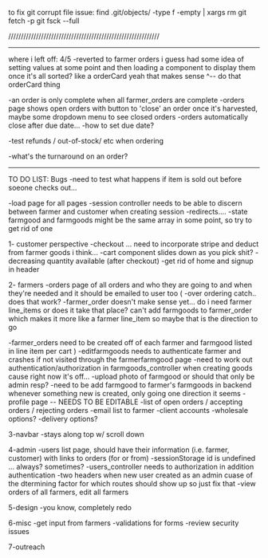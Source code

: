 to fix git corrupt file issue:
find .git/objects/ -type f -empty | xargs rm
git fetch -p
git fsck --full

////////////////////////////////////////////////////////////

***************
where i left off:
4/5
-reverted to farmer orders i guess had some idea of setting values at some point and then loading a component to display them once it's all sorted? like a orderCard yeah that makes sense
^-- do that orderCard thing

-an order is only complete when all farmer_orders are complete 
-orders page shows open orders with button to 'close' an order once it's harvested, maybe some dropdown menu to see closed orders
-orders automatically close after due date... 
-how to set due date?


-test refunds / out-of-stock/ etc when ordering

-what's the turnaround on an order?
***************

TO DO LIST:
Bugs
 -need to test what happens if item is sold out before soeone checks out... 
 
 -load page for all pages
 -session controller needs to be able to discern between farmer and customer when creating session
 -redirects.... 
 -state farmgood and farmgoods might be the same array in some point, so try to get rid of one 

1- customer perspective
 -checkout ... need to incorporate stripe and deduct from farmer goods i think... 
 -cart component slides down as you pick shit?
 -decreasing quantity available (after checkout)
 -get rid of home and signup in header 

2- farmers 
-orders page of all orders and who they are going to and when they're needed and it should be emailed to user too
 (
   -over ordering catch.. does that work?
-farmer_order doesn't make sense yet... do i need farmer line_items or does it take that place? can't add farmgoods to farmer_order which makes it more like a farmer line_item so maybe that is the direction to go

-farmer_orders need to be created off of each farmer and farmgood listed in line item per cart 
)
-editfarmgoods needs to authenticate farmer and crashes if not visited through the farmerfarmgood page
-need to work out authentication/authorization in farmgoods_controller when creating goods cause right now it's off... 
-upload photo of farmgood or should that only be admin resp? 
-need to be add farmgood to farmer's farmgoods in backend whenever something new is created, only going one direction it seems
 -profile page -- NEEDS TO BE EDITABLE
 -list of open orders / accepting orders / rejecting orders
 -email list to farmer 
 -client accounts 
 -wholesale options?
 -delivery options?


3-navbar
 -stays along top w/ scroll down

4-admin
  -users list page, should have their information (i.e. farmer, customer) with links to orders (for or from)
  -sessionStorage id is undefined ... always? sometimes?
  -users_controller needs to authorization in addition authentication
  -two headers when new user created as an admin cuase of the dtermining factor for which routes should show up so just fix that
 -view orders of all farmers, edit all farmers 

5-design
 -you know, completely redo 

6-misc 
 -get input from farmers 
 -validations for forms
 -review security issues

7-outreach 


